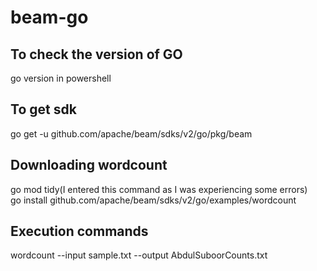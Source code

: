 # beam-go

## To check the version of GO 

go version in powershell

## To get sdk

go get -u github.com/apache/beam/sdks/v2/go/pkg/beam<br>

## Downloading wordcount

go mod tidy(I entered this command as I was experiencing some errors)<br>
go install github.com/apache/beam/sdks/v2/go/examples/wordcount<br>


## Execution commands

wordcount --input sample.txt --output AbdulSuboorCounts.txt
